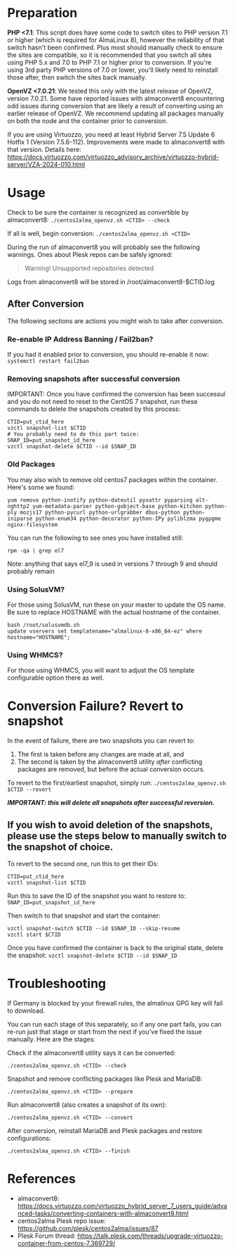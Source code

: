 # Preparation

**PHP <7.1**: This script does have some code to switch sites to PHP version 7.1 or higher (which is required for AlmaLinux 8), however the reliability of that switch hasn't been confirmed. Plus most should manually check to ensure the sites are compatible, so it is recommended that you switch all sites using PHP 5.x and 7.0 to PHP 7.1 or higher prior to conversion. If you're using 3rd party PHP versions of 7.0 or lower, you'll likely need to reinstall those after, then switch the sites back manually.

**OpenVZ <7.0.21**: We tested this only with the latest release of OpenVZ, version 7.0.21. Some have reported issues with almaconvert8 encountering odd issues during conversion that are likely a result of converting using an earlier release of OpenVZ. We recommend updating all packages manually on both the node and the container prior to conversion. 

If you are using Virtuozzo, you need at least Hybrid Server 7.5 Update 6 Hotfix 1 (Version 7.5.6-112). Improvements were made to almaconvert8 with that version. Details here: https://docs.virtuozzo.com/virtuozzo_advisory_archive/virtuozzo-hybrid-server/VZA-2024-010.html

# Usage

Check to be sure the container is recognized as convertible by almaconvert8:
`./centos2alma_openvz.sh <CTID> --check`

If all is well, begin conversion:
`./centos2alma_openvz.sh <CTID>`

During the run of almaconvert8 you will probably see the following warnings. Ones about Plesk repos can be safely ignored:
> Warning! Unsupported repositories detected

Logs from almaconvert8 will be stored in /root/almaconvert8-$CTID.log

## After Conversion

The following sections are actions you might wish to take after conversion.

### Re-enable IP Address Banning / Fail2ban?

If you had it enabled prior to conversion, you should re-enable it now: `systemctl restart fail2ban`

### Removing snapshots after successful conversion
IMPORTANT: Once you have confirmed the conversion has been successul and you do not need to reset to the CentOS 7 snapshot, run these commands to delete the snapshots created by this process:
```
CTID=put_ctid_here
vzctl snapshot-list $CTID
# You probably need to do this part twice:
SNAP_ID=put_snapshot_id_here
vzctl snapshot-delete $CTID --id $SNAP_ID
```

### Old Packages
You may also wish to remove old centos7 packages within the container. Here's some we found:
```
yum remove python-inotify python-dateutil pyxattr pyparsing alt-nghttp2 yum-metadata-parser python-gobject-base python-kitchen python-ply mozjs17 python-pycurl python-urlgrabber dbus-python python-iniparse python-enum34 python-decorator python-IPy pyliblzma pygpgme nginx-filesystem
```

You can run the following to see ones you have installed still:
```
rpm -qa | grep el7
```
Note: anything that says el7_9 is used in versions 7 through 9 and should probably remain

### Using SolusVM?
For those using SolusVM, run these on your master to update the OS name. Be sure to replace HOSTNAME with the actual hostname of the container.
```
bash /root/solusvmdb.sh
update vservers set templatename="almalinux-8-x86_64-ez" where hostname="HOSTNAME";
```

### Using WHMCS?
For those using WHMCS, you will want to adjust the OS template configurable option there as well.

# Conversion Failure? Revert to snapshot
In the event of failure, there are two snapshots you can revert to:

1. The first is taken before any changes are made at all, and
2. The second is taken by the almaconvert8 utility *after* conflicting packages are removed, but before the actual conversion occurs.

To revert to the first/earliest snapshot, simply run:
`./centos2alma_openvz.sh $CTID --revert`

***IMPORTANT: this will delete all snapshots after successful reversion.***

If you wish to avoid deletion of the snapshots, please use the steps below to manually switch to the snapshot of choice.
---

To revert to the second one, run this to get their IDs:
```
CTID=put_ctid_here
vzctl snapshot-list $CTID
```

Run this to save the ID of the snapshot you want to restore to:
`SNAP_ID=put_snapshot_id_here`

Then switch to that snapshot and start the container:
```
vzctl snapshot-switch $CTID --id $SNAP_ID --skip-resume
vzctl start $CTID
```

Once you have confirmed the container is back to the original state, delete the snapshot:
`vzctl snapshot-delete $CTID --id $SNAP_ID`

# Troubleshooting

If Germany is blocked by your firewall rules, the almalinux GPG key will fail to download.

You can run each stage of this separately, so if any one part fails, you can re-run just that stage or start from the next if you've fixed the issue manually. Here are the stages:

Check if the almaconvert8 utility says it can be converted:
```
./centos2alma_openvz.sh <CTID> --check
```

Snapshot and remove conflicting packages like Plesk and MariaDB:
```
./centos2alma_openvz.sh <CTID> --prepare
```

Run almaconvert8 (also creates a snapshot of its own):
```
./centos2alma_openvz.sh <CTID> --convert
```

After conversion, reinstall MariaDB and Plesk packages and restore configurations:
```
./centos2alma_openvz.sh <CTID> --finish
```

# References
- almaconvert8: https://docs.virtuozzo.com/virtuozzo_hybrid_server_7_users_guide/advanced-tasks/converting-containers-with-almaconvert8.html
- centos2alma Plesk repo issue: https://github.com/plesk/centos2alma/issues/87
- Plesk Forum thread: https://talk.plesk.com/threads/upgrade-virtuozzo-container-from-centos-7.369729/